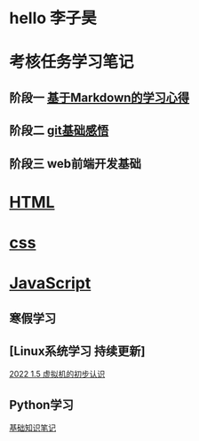 # hello 李子昊
# 考核任务学习笔记
## 阶段一  [基于Markdown的学习心得](https://github.com/kidoom/TASKS/blob/master/%E9%98%B6%E6%AE%B5%E4%B8%80/%E5%9F%BA%E4%BA%8EMarkdown%E8%AF%AD%E6%B3%95%E5%AD%A6%E4%B9%A0%E5%BF%83%E5%BE%97.md)

## 阶段二  [git基础感悟](https://github.com/kidoom/TASKS/blob/master/%E9%98%B6%E6%AE%B5%E4%BA%8C/%E5%AD%A6%E4%B9%A0%E7%AC%94%E8%AE%B0.md)

## 阶段三 web前端开发基础
# [HTML](https://github.com/kidoom/TASKS/blob/master/%E9%98%B6%E6%AE%B5%E4%B8%89/1.1%20HTML.md)
# [css](https://github.com/kidoom/TASKS/blob/master/%E9%98%B6%E6%AE%B5%E4%B8%89/1.2%20CSS.md)
# [JavaScript](https://github.com/kidoom/TASKS/blob/master/%E9%98%B6%E6%AE%B5%E4%B8%89/JavaScript.md)


## 寒假学习
## [Linux系统学习   持续更新]
[2022 1.5 虚拟机的初步认识](https://github.com/kidoom/TASKS/blob/master/Linux%E5%AD%A6%E4%B9%A0/Linux%E5%9F%BA%E7%A1%80%20--Ubuntu%E7%9A%84%E4%BD%BF%E7%94%A8%E5%AD%A6%E4%B9%A0.md)

## Python学习
[基础知识笔记](https://github.com/kidoom/TASKS/blob/master/Python%E5%AD%A6%E4%B9%A0/python%E5%85%A5%E9%97%A8.md)
